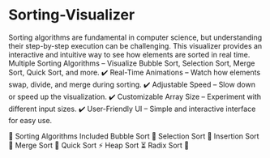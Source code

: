 # Sorting-Visualizer
Sorting algorithms are fundamental in computer science, but understanding their step-by-step execution can be challenging. This visualizer provides an interactive and intuitive way to see how elements are sorted in real time.
 Multiple Sorting Algorithms – Visualize Bubble Sort, Selection Sort, Merge Sort, Quick Sort, and more.
✔️ Real-Time Animations – Watch how elements swap, divide, and merge during sorting.
✔️ Adjustable Speed – Slow down or speed up the visualization.
✔️ Customizable Array Size – Experiment with different input sizes.
✔️ User-Friendly UI – Simple and interactive interface for easy use.

🔢 Sorting Algorithms Included
Bubble Sort 🫧
Selection Sort 🎯
Insertion Sort 📌
Merge Sort 🔀
Quick Sort ⚡
Heap Sort ⏳
Radix Sort 🔢
